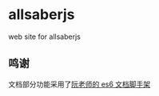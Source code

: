 # allsaberjs

web site for allsaberjs

## 鸣谢

文档部分功能采用了[阮老师的 es6 文档脚手架](https://github.com/ruanyf/es6tutorial)
